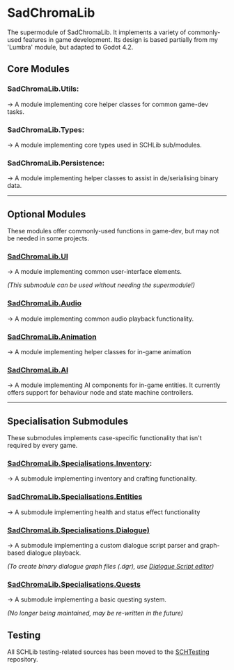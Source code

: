 # SadChromaLib
The supermodule of SadChromaLib. It implements a variety of commonly-used features in game development. Its design is based partially from my 'Lumbra' module, but adapted to Godot 4.2.

## Core Modules

### SadChromaLib.Utils:
-> A module implementing core helper classes for common game-dev tasks.

### SadChromaLib.Types:
-> A module implementing core types used in SCHLib sub/modules.

### SadChromaLib.Persistence:
-> A module implementing helper classes to assist in de/serialising binary data.

----

## Optional Modules
These modules offer commonly-used functions in game-dev, but may not be needed in some projects.

### [SadChromaLib.UI](https://github.com/SadColourfulHues/UI)
-> A module implementing common user-interface elements.

*(This submodule can be used without needing the supermodule!)*

### [SadChromaLib.Audio](https://github.com/SadColourfulHues/Audio)
-> A module implementing common audio playback functionality.

### [SadChromaLib.Animation](https://github.com/SadColourfulHues/Animation)
-> A module implementing helper classes for in-game animation

### [SadChromaLib.AI](https://github.com/SadColourfulHues/AI)
-> A module implementing AI components for in-game entities. It currently offers support for   behaviour node and state machine controllers.

----

## Specialisation Submodules
These submodules implements case-specific functionality that isn't required by every game.

### [SadChromaLib.Specialisations.Inventory](https://github.com/SadColourfulHues/Inventory):
-> A submodule implementing inventory and crafting functionality.

### [SadChromaLib.Specialisations.Entities](https://github.com/SadColourfulHues/Entities)
-> A submodule implementing health and status effect functionality

### [SadChromaLib.Specialisations.Dialogue)](https://github.com/SadColourfulHues/Dialogue)
-> A submodule implementing a custom dialogue script parser and graph-based dialogue playback.

*(To create binary dialogue graph files (.dgr), use [Dialogue Script editor](https://github.com/SadColourfulHues/DialogueEditor))*

### [SadChromaLib.Specialisations.Quests](https://github.com/SadColourfulHues/Quests)
-> A submodule implementing a basic questing system.

*(No longer being maintained, may be re-written in the future)*

## Testing
All SCHLib testing-related sources has been moved to the [SCHTesting](https://github.com/SadColourfulHues/SCHTesting) repository.

